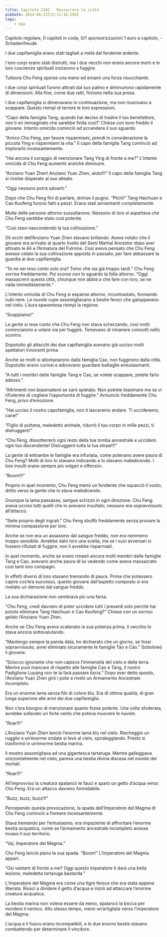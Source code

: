 ```yaml
---
title: Capitolo 2182 - Massacrare la città
pubDate: 2024-08-21T12:13:16.599Z
tags:
    - mga
---
```



Capitolo regolare,
0 capitoli in coda, 0/1 sponsorizzazioni 1 euro a capitolo,
-Schadenfreude


I due capifamiglia erano stati tagliati a metà dal fendente ardente.


I loro corpi erano stati distrutti, ma i due vecchi non erano ancora morti e le loro coscienze spirituali iniziarono a fuggire.
 
Tuttavia Chu Feng sporse una mano ed emanò una forza risucchiante.


I due corpi spirituali furono attirati dal suo palmo e diminuirono rapidamente di dimensioni. Alla fine, come due ratti, finirono nella sua presa.


I due capifamiglia si dimenavano in continuazione, ma non riuscivano a scappare. Questo riempì di terrore le loro espressioni.


“Capo della famiglia Tang, quando hai deciso di tradire il tuo benefattore, non ti eri immaginato che sarebbe finita così?’ Chiese con tono freddo il giovane. Intento omicida cominciò ad accendere il suo sguardo.


“Amico Chu Feng, per favore risparmiami, prendi in considerazione la piccola Ying e risparmiami la vita.” Il capo della famiglia Tang cominciò ad implorarlo incessantemente.


“Hai ancora il coraggio di menzionare Tang Ying di fronte a me?” L’intento omicida di Chu Feng aumentò anziché diminuire.


“Anziano Yuan Zhen! Anziano Yuan Zhen, aiuto!!!” Il capo della famiglia Tang si rivolse disperato al suo alleato.
 
“Oggi nessuno potrà salvarti.”


Dopo che Chu Feng finì di parlare, strinse il pugno. “Ptchi!” Tang Haichuan e Cao Kuofeng furono fatti a pezzi. Erano stati annientanti completamente.


Molte delle persone attorno sussultarono. Nessuno di loro si aspettava che Chu Feng sarebbe stato così potente.


“Così stavi nascondendo la tua coltivazione.”


Gli occhi dell’Anziano Yuan Zhen stavano brillando. Aveva notato che il giovane era arrivato al quarto livello del Semi Martial Ancestor dopo aver attivato le Ali e l’Armatura del Fulmine. Così aveva pensato che Chu Feng avesse celato la sua coltivazione apposta in passato, per fare abbassare la guardia ai due capifamiglia.


“Te ne sei reso conto solo ora? Temo che sia già troppo tardi.” Chu Feng sorrise freddamente. Poi scorse con lo sguardo la folla attorno. “Oggi massacrerò questa città, chiunque non abbia a che fare con loro, se ne vada immediatamente.”


L’intento omicida di Chu Feng si espanse attorno, incontrastato, formando nubi nere. Le nuvole cupe assomigliavano a bestie feroci che galoppavano nel cielo. L’aura spaventosa riempì la regione.


“Scappiamo!”


La gente si rese conto che Chu Feng non stava scherzando, così molti cominciarono a volare via per fuggire. Temevano di rimanere coinvolti nello scontro.


Dopotutto gli attacchi dei due capifamiglia avevano già ucciso molti spettatori innocenti prima.


Anche se molti si allontanarono dalla famiglia Cao, non fuggirono dalla città. Dopotutto erano curiosi e adoravano guardare battaglie entusiasmanti.


“A tutti i membri delle famiglie Tang e Cao, se volete scappare, potete farlo adesso.”


“Altrimenti non biasimatemi se sarò spietato. Non potrete biasimare me se vi rifiuterete di cogliere l’opportunità di fuggire.” Annunciò freddamente Chu Feng, privo d’emozione.


“Hai ucciso il nostro capofamiglia, non ti lasceremo andare. Ti uccideremo, cane!”


“Figlio di puttana, maledetto animale, ridurrò il tuo corpo in mille pezzi, ti distruggerò!”


“Chu Feng, dissotterrerò ogni resto della tua tomba ancestrale e ucciderò ogni tuo discendente! Distruggerò tutta la tua stirpe!!!”


La gente di entrambe le famiglie era infuriata, come potevano avere paura di Chu Feng? Molti di loro lo stavano indicando e lo stavano maledicendo. I loro insulti erano sempre più volgari e offensivi.

“Boom!!!”


Proprio in quel momento, Chu Feng menò un fendente che squarciò il vuoto, dritto verso la gente che lo stava maledicendo.


Ovunque la lama passasse, sangue schizzò in ogni direzione. Chu Feng aveva ucciso tutti quelli che lo avevano insultato, nessuno era sopravvissuto all’attacco.


“Siete proprio degli ingrati.” Chu Feng sbuffò freddamente senza provare la minima compassione per loro.


Anche se non era un assassino dal sangue freddo, non era nemmeno troppo sensibile. Avrebbe dato loro una scelta, ma se i suoi avversari si fossero rifiutati di fuggire, non li avrebbe risparmiati.


In quel momento, anche se erano rimasti ancora molti membri delle famiglie Tang e Cao, avevano anche paura di lui vedendo come aveva massacrato così tanti loro compagni.


In effetti diversi di loro stavano tremando di paura. Prima che potessero capire cos’era successo, questo giovane dall’aspetto composto si era rivelato un demone dal sangue freddo.


La sua dichiarazione non sembrava più una farsa.


“Chu Feng, credi davvero di poter uccidere tutti i presenti solo perché hai potuto eliminare Tang Haichuan e Cao Kuofeng?” Chiese con un sorriso gelido l’Anziano Yuan Zhen.


Anche se Chu Feng aveva scatenato la sua potenza prima, il vecchio lo stava ancora sottovalutando.


“Mantengo sempre la parola data, ho dichiarato che un giorno, se fossi sopravvissuto, avrei eliminato sicuramente le famiglie Tao e Cao.” Sottolineò il giovane.

“Sciocco ignorante che non capisce l’immensità del cielo e della terra. Mentre puoi mancare di rispetto alle famiglie Cao e Tang, il nostro Padiglione Luyang non te la farà passare liscia.” Dopo aver detto questo, l’Anziano Yuan Zhen girò i polsi e rivelò un Armamento Ancestrale Incompleto.


Era un enorme lama senza filo di colore blu. Era di ottima qualità, di gran lunga superiore alle armi dei due capifamiglia.


Non c’era bisogno di menzionare quanto fosse potente. Una volta sfoderata, avrebbe sollevato un forte vento che poteva muovere le nuvole.


“Roar!!!”


L’Anziano Yuan Zhen lanciò l’enorme lama blu nel cielo. Riecheggiò un ruggito e un’enorme ondate si levò al cielo, spiraleggiando. Presto si trasformò in un’enorme bestia marina.


Il mostro assomigliava ad una gigantesca tartaruga. Mentre galleggiava orizzontalmente nel cielo, pareva una bestia divina discesa nel mondo dei mortali.


“Roar!!!”


All’improvviso la creatura spalancò le fauci e sparò un getto d’acqua verso Chu Feng. Era un attacco davvero formidabile.


“Buzz, buzz, buzz!!!”


Percependo questa provocazione, la spada dell’Imperatore del Magma di Chu Feng cominciò a fremere incessantemente.

Stava tremando per l’entusiasmo, era impaziente di affrontare l’enorme bestia acquatica, come se l’armamento ancestrale incompleto avesse invaso il suo territorio.


“Vai, Imperatore del Magma.”


Chu Feng lanciò piano la sua spada. “Boom!” L’Imperatore del Magma apparì.


“Osi vantarti di fronte a me? Oggi questo imperatore ti darà una bella lezione, maledetta tartaruga bastarda.”


L’Imperatore del Magma era come una tigre feroce che era stata appena liberata. Riuscì a dividere il getto d’acqua e iniziò ad attaccare l’enorme creatura acquatica.


La bestia marina non voleva essere da meno, spalancò la bocca per mordere il nemico. Allo stesso tempo, menò un’artigliata verso l’imperatore del Magma.


L’acqua e il fuoco erano incompatibili, e le due enormi bestie stavano combattendo per determinare il vincitore.





